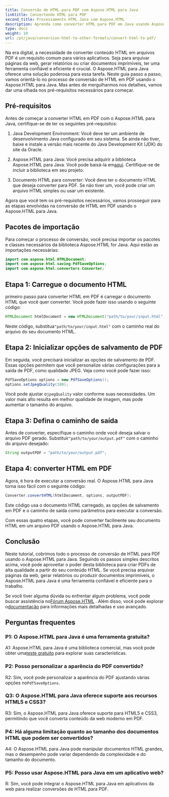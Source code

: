 ```yaml
---
title: Conversão de HTML para PDF com Aspose.HTML para Java
linktitle: Convertendo HTML para PDF
second_title: Processamento HTML Java com Aspose.HTML
description: Aprenda como converter HTML para PDF em Java usando Aspose.HTML. Crie PDFs de alta qualidade a partir do seu conteúdo HTML sem esforço.
type: docs
weight: 10
url: /pt/java/conversion-html-to-other-formats/convert-html-to-pdf/
---
```

Na era digital, a necessidade de converter conteúdo HTML em arquivos PDF é um requisito comum para vários aplicativos. Seja para arquivar páginas da web, gerar relatórios ou criar documentos imprimíveis, ter uma ferramenta confiável e eficiente é crucial. O Aspose.HTML para Java oferece uma solução poderosa para essa tarefa. Neste guia passo a passo, vamos orientá-lo no processo de conversão de HTML em PDF usando o Aspose.HTML para Java. Mas antes de mergulharmos nos detalhes, vamos dar uma olhada nos pré-requisitos necessários para começar.

## Pré-requisitos

Antes de começar a converter HTML em PDF com o Aspose.HTML para Java, certifique-se de ter os seguintes pré-requisitos:

1. Java Development Environment: Você deve ter um ambiente de desenvolvimento Java configurado em seu sistema. Se ainda não tiver, baixe e instale a versão mais recente do Java Development Kit (JDK) do site da Oracle.

2.  Aspose.HTML para Java: Você precisa adquirir a biblioteca Aspose.HTML para Java. Você pode baixá-la em[aqui](https://releases.aspose.com/html/java/). Certifique-se de incluir a biblioteca em seu projeto.

3. Documento HTML para converter: Você deve ter o documento HTML que deseja converter para PDF. Se não tiver um, você pode criar um arquivo HTML simples ou usar um existente.

Agora que você tem os pré-requisitos necessários, vamos prosseguir para as etapas envolvidas na conversão de HTML em PDF usando o Aspose.HTML para Java.

## Pacotes de importação

Para começar o processo de conversão, você precisa importar os pacotes e classes necessários da biblioteca Aspose.HTML for Java. Aqui estão as importações necessárias:

```java
import com.aspose.html.HTMLDocument;
import com.aspose.html.saving.PdfSaveOptions;
import com.aspose.html.converters.Converter;
```

## Etapa 1: Carregue o documento HTML

primeiro passo para converter HTML em PDF é carregar o documento HTML que você quer converter. Você pode fazer isso usando o seguinte código:

```java
HTMLDocument htmlDocument = new HTMLDocument("path/to/your/input.html");
```

 Neste código, substitua`"path/to/your/input.html"` com o caminho real do arquivo do seu documento HTML.

## Etapa 2: Inicializar opções de salvamento de PDF

Em seguida, você precisará inicializar as opções de salvamento de PDF. Essas opções permitem que você personalize várias configurações para a saída de PDF, como qualidade JPEG. Veja como você pode fazer isso:

```java
PdfSaveOptions options = new PdfSaveOptions();
options.setJpegQuality(100);
```

 Você pode ajustar o`jpegQuality` valor conforme suas necessidades. Um valor mais alto resulta em melhor qualidade de imagem, mas pode aumentar o tamanho do arquivo.

## Etapa 3: Defina o caminho de saída

 Antes de converter, especifique o caminho onde você deseja salvar o arquivo PDF gerado. Substituir`"path/to/your/output.pdf"` com o caminho do arquivo desejado:

```java
String outputPDF = "path/to/your/output.pdf";
```

## Etapa 4: converter HTML em PDF

Agora, é hora de executar a conversão real. O Aspose.HTML para Java torna isso fácil com o seguinte código:

```java
Converter.convertHTML(htmlDocument, options, outputPDF);
```

Este código usa o documento HTML carregado, as opções de salvamento em PDF e o caminho de saída como parâmetros para executar a conversão.

Com essas quatro etapas, você pode converter facilmente seu documento HTML em um arquivo PDF usando o Aspose.HTML para Java.

## Conclusão

Neste tutorial, cobrimos todo o processo de conversão de HTML para PDF usando o Aspose.HTML para Java. Seguindo os passos simples descritos acima, você pode aproveitar o poder desta biblioteca para criar PDFs de alta qualidade a partir do seu conteúdo HTML. Se você precisa arquivar páginas da web, gerar relatórios ou produzir documentos imprimíveis, o Aspose.HTML para Java é uma ferramenta confiável e eficiente para o trabalho.

 Se você tiver alguma dúvida ou enfrentar algum problema, você pode buscar assistência no[Fórum Aspose.HTML](https://forum.aspose.com/) . Além disso, você pode explorar o[documentação](https://reference.aspose.com/html/java/) para informações mais detalhadas e uso avançado.

## Perguntas frequentes

### P1: O Aspose.HTML para Java é uma ferramenta gratuita?
   
 A1: Aspose.HTML para Java é uma biblioteca comercial, mas você pode obter uma[teste gratuito](https://releases.aspose.com/) para explorar suas características.

### P2: Posso personalizar a aparência do PDF convertido?

 R2: Sim, você pode personalizar a aparência do PDF ajustando várias opções no`PdfSaveOptions`.

### Q3: O Aspose.HTML para Java oferece suporte aos recursos HTML5 e CSS3?

R3: Sim, o Aspose.HTML para Java oferece suporte para HTML5 e CSS3, permitindo que você converta conteúdo da web moderno em PDF.

### P4: Há alguma limitação quanto ao tamanho dos documentos HTML que podem ser convertidos?

A4: O Aspose.HTML para Java pode manipular documentos HTML grandes, mas o desempenho pode variar dependendo da complexidade e do tamanho do documento.

### P5: Posso usar Aspose.HTML para Java em um aplicativo web?

R: Sim, você pode integrar o Aspose.HTML para Java em aplicativos da web para realizar conversões de HTML para PDF.